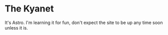 # The Kyanet
It's Astro. I'm learning it for fun, don't expect the site to be up any time soon unless it is.
